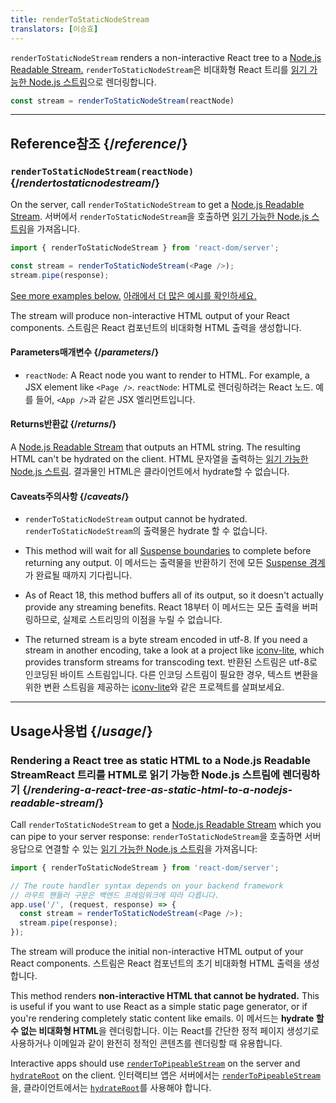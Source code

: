 ```yaml
---
title: renderToStaticNodeStream
translators: [이승효]
---
```


<Intro>

`renderToStaticNodeStream` renders a non-interactive React tree to a [Node.js Readable Stream.](https://nodejs.org/api/stream.html#readable-streams)
<Trans>`renderToStaticNodeStream`은 비대화형 React 트리를 [읽기 가능한 Node.js 스트림](https://nodejs.org/api/stream.html#readable-streams)으로 렌더링합니다.</Trans>

```js
const stream = renderToStaticNodeStream(reactNode)
```

</Intro>

<InlineToc />

---

## Reference<Trans>참조</Trans> {/*reference*/}

### `renderToStaticNodeStream(reactNode)` {/*rendertostaticnodestream*/}

On the server, call `renderToStaticNodeStream` to get a [Node.js Readable Stream](https://nodejs.org/api/stream.html#readable-streams).
<Trans>서버에서 `renderToStaticNodeStream`을 호출하면 [읽기 가능한 Node.js 스트림](https://nodejs.org/api/stream.html#readable-streams)을 가져옵니다.</Trans>

```js
import { renderToStaticNodeStream } from 'react-dom/server';

const stream = renderToStaticNodeStream(<Page />);
stream.pipe(response);
```

[See more examples below.](#usage)
<Trans>[아래에서 더 많은 예시를 확인하세요.](#usage)</Trans>

The stream will produce non-interactive HTML output of your React components.
<Trans>스트림은 React 컴포넌트의 비대화형 HTML 출력을 생성합니다.</Trans>

#### Parameters<Trans>매개변수</Trans> {/*parameters*/}

* `reactNode`: A React node you want to render to HTML. For example, a JSX element like `<Page />`.
<Trans outdent>`reactNode`: HTML로 렌더링하려는 React 노드. 예를 들어, `<App />`과 같은 JSX 엘리먼트입니다.</Trans>

#### Returns<Trans>반환값</Trans> {/*returns*/}

A [Node.js Readable Stream](https://nodejs.org/api/stream.html#readable-streams) that outputs an HTML string. The resulting HTML can't be hydrated on the client.
<Trans>HTML 문자열을 출력하는 [읽기 가능한 Node.js 스트림](https://nodejs.org/api/stream.html#readable-streams). 결과물인 HTML은 클라이언트에서 hydrate할 수 없습니다.</Trans>

#### Caveats<Trans>주의사항</Trans> {/*caveats*/}

* `renderToStaticNodeStream` output cannot be hydrated.
<Trans>`renderToStaticNodeStream`의 출력물은 hydrate 할 수 없습니다.</Trans>

* This method will wait for all [Suspense boundaries](/reference/react/Suspense) to complete before returning any output.
<Trans>이 메서드는 출력물을 반환하기 전에 모든 [Suspense 경계](/reference/react/Suspense)가 완료될 때까지 기다립니다.</Trans>

* As of React 18, this method buffers all of its output, so it doesn't actually provide any streaming benefits.
<Trans>React 18부터 이 메서드는 모든 출력을 버퍼링하므로, 실제로 스트리밍의 이점을 누릴 수 없습니다. </Trans>

* The returned stream is a byte stream encoded in utf-8. If you need a stream in another encoding, take a look at a project like [iconv-lite](https://www.npmjs.com/package/iconv-lite), which provides transform streams for transcoding text.
<Trans>반환된 스트림은 utf-8로 인코딩된 바이트 스트림입니다. 다른 인코딩 스트림이 필요한 경우, 텍스트 변환을 위한 변환 스트림을 제공하는 [iconv-lite](https://www.npmjs.com/package/iconv-lite)와 같은 프로젝트를 살펴보세요.</Trans>

---

## Usage<Trans>사용법</Trans> {/*usage*/}

### Rendering a React tree as static HTML to a Node.js Readable Stream<Trans>React 트리를 HTML로 읽기 가능한 Node.js 스트림에 렌더링하기 </Trans> {/*rendering-a-react-tree-as-static-html-to-a-nodejs-readable-stream*/}

Call `renderToStaticNodeStream` to get a [Node.js Readable Stream](https://nodejs.org/api/stream.html#readable-streams) which you can pipe to your server response:
<Trans>`renderToStaticNodeStream`을 호출하면 서버 응답으로 연결할 수 있는 [읽기 가능한 Node.js 스트림](https://nodejs.org/api/stream.html#readable-streams)을 가져옵니다:</Trans>


```js {5-6}
import { renderToStaticNodeStream } from 'react-dom/server';

// The route handler syntax depends on your backend framework
// 라우트 핸들러 구문은 백엔드 프레임워크에 따라 다릅니다.
app.use('/', (request, response) => {
  const stream = renderToStaticNodeStream(<Page />);
  stream.pipe(response);
});
```

The stream will produce the initial non-interactive HTML output of your React components.
<Trans>스트림은 React 컴포넌트의 초기 비대화형 HTML 출력을 생성합니다.</Trans>

<Pitfall>

This method renders **non-interactive HTML that cannot be hydrated.** This is useful if you want to use React as a simple static page generator, or if you're rendering completely static content like emails.
<Trans>이 메서드는 **hydrate 할 수 없는 비대화형 HTML**을 렌더링합니다. 이는 React를 간단한 정적 페이지 생성기로 사용하거나 이메일과 같이 완전히 정적인 콘텐츠를 렌더링할 때 유용합니다.</Trans>

Interactive apps should use [`renderToPipeableStream`](/reference/react-dom/server/renderToPipeableStream) on the server and [`hydrateRoot`](/reference/react-dom/client/hydrateRoot) on the client.
<Trans>인터랙티브 앱은 서버에서는 [`renderToPipeableStream`](/reference/react-dom/server/renderToPipeableStream)을, 클라이언트에서는 [`hydrateRoot`](/reference/react-dom/client/hydrateRoot)를 사용해야 합니다.</Trans>

</Pitfall>
